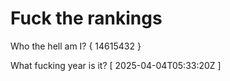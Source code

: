 # Fuck the rankings

Who the hell am I?
{ 14615432 }

What fucking year is it?
[ 2025-04-04T05:33:20Z ]
